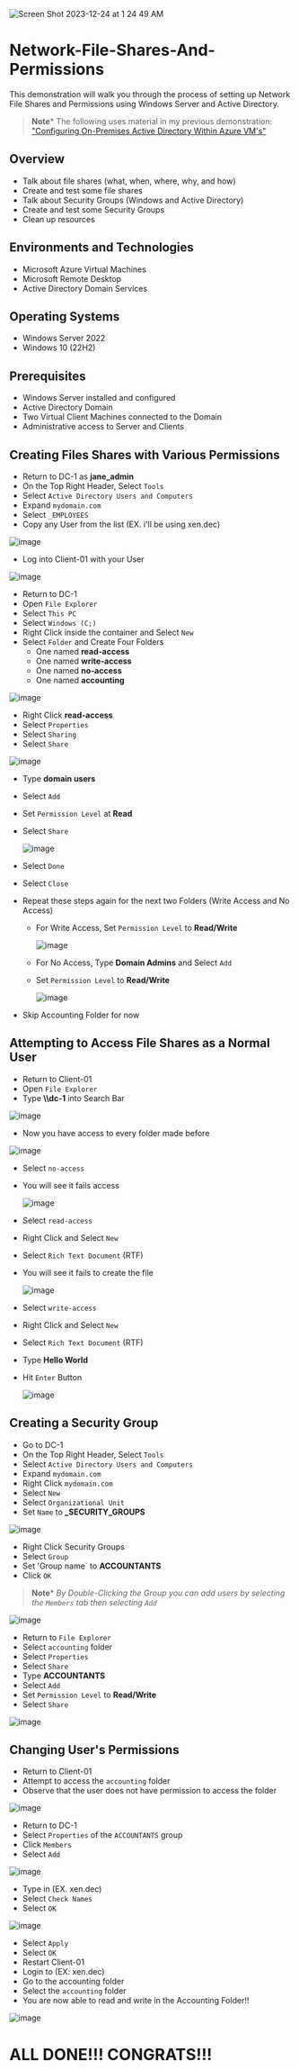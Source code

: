 <p align="center">

![Screen Shot 2023-12-24 at 1 24 49 AM](https://github.com/Emq17/Network-File-Shares-And-Permissions/assets/147126755/ba5d9904-5765-49e9-aeef-bbebaf4035c2)

</p>

# Network-File-Shares-And-Permissions

This demonstration will walk you through the process of setting up Network File Shares and Permissions using Windows Server and Active Directory. 

>**Note***
The following uses material in my previous demonstration: ["Configuring On-Premises Active Directory Within Azure VM's"](https://github.com/Emq17/Configuring-On-premises-Active-Directory-within-Azure-VMs)

<h2>Overview</h2>

- Talk about file shares (what, when, where, why, and how)
- Create and test some file shares
- Talk about Security Groups (Windows and Active Directory)
- Create and test some Security Groups
- Clean up resources

<h2>Environments and Technologies</h2>

- Microsoft Azure Virtual Machines
- Microsoft Remote Desktop
- Active Directory Domain Services

<h2>Operating Systems</h2>

- Windows Server 2022
- Windows 10 (22H2)

<h2>Prerequisites</h2>

- Windows Server installed and configured
- Active Directory Domain 
- Two Virtual Client Machines connected to the Domain
- Administrative access to Server and Clients

<h2>Creating Files Shares with Various Permissions</h2>

- Return to DC-1 as **jane_admin**
- On the Top Right Header, Select `Tools`
- Select `Active Directory Users and Computers`
- Expand `mydomain.com`
- Select `_EMPLOYEES`
- Copy any User from the list (EX. i'll be using xen.dec)

![image](https://github.com/CarlosAlvarado0718/Network-F-P/assets/140138198/2f00a0d7-9722-4868-8243-2a2c57e66333)

- Log into Client-01 with your User

![image](https://github.com/CarlosAlvarado0718/Network-F-P/assets/140138198/9608783a-811a-426f-9f78-54c196d8f77d)

- Return to DC-1
- Open `File Explorer`
- Select `This PC`
- Select `Windows (C;)`
- Right Click inside the container and Select `New`
- Select `Folder` and Create Four Folders
    - One named **read-access**
    - One named **write-access**
    - One named **no-access**
    - One named **accounting**

![image](https://github.com/CarlosAlvarado0718/Network-F-P/assets/140138198/57234b1e-b599-462f-acae-f6177ff814d1)

- Right Click **read-access**
- Select `Properties`
- Select `Sharing`
- Select `Share`

![image](https://github.com/CarlosAlvarado0718/Network-F-P/assets/140138198/8996c525-0faa-4082-b978-1ee62ec29c3d)

- Type **domain users**
- Select `Add`
- Set `Permission Level` at **Read**
- Select `Share`

  ![image](https://github.com/CarlosAlvarado0718/Network-F-P/assets/140138198/83cf8f34-e201-4956-a648-23c265a0e5c5)

- Select `Done`
- Select `Close`
- Repeat these steps again for the next two Folders (Write Access and No Access)
    - For Write Access, Set `Permission Level` to **Read/Write**

      ![image](https://github.com/CarlosAlvarado0718/Network-F-P/assets/140138198/fb792019-936c-4f18-8f05-c33827f7ac8d)

    - For No Access, Type **Domain Admins** and Select `Add`
    - Set `Permission Level` to **Read/Write**

      ![image](https://github.com/CarlosAlvarado0718/Network-F-P/assets/140138198/7886c96c-91c1-43a1-8a54-5c2999223539)

- Skip Accounting Folder for now

<h2>Attempting to Access File Shares as a Normal User</h2>

- Return to Client-01
- Open `File Explorer`
- Type **\\\dc-1** into Search Bar

![image](https://github.com/CarlosAlvarado0718/Network-F-P/assets/140138198/3f655df3-79e1-4f4f-b5ab-78201aac3fed)

- Now you have access to every folder made before

![image](https://github.com/CarlosAlvarado0718/Network-F-P/assets/140138198/de2b2cfe-5aaa-4b9e-945a-c55c3ed32cbb)

- Select `no-access`
- You will see it fails access

    ![image](https://github.com/CarlosAlvarado0718/Network-F-P/assets/140138198/1d955e24-d745-40ba-a490-b1a1c1dbb2f9)

- Select `read-access`
- Right Click and Select `New`
- Select `Rich Text Document` (RTF)
- You will see it fails to create the file

    ![image](https://github.com/CarlosAlvarado0718/Network-F-P/assets/140138198/fe889214-4b73-4ca0-b320-6e54239f6342)

- Select `write-access`
- Right Click and Select `New`
- Select `Rich Text Document` (RTF)
- Type **Hello World**
- Hit `Enter` Button

    ![image](https://github.com/CarlosAlvarado0718/Network-F-P/assets/140138198/8cd14fee-8a30-49f8-a3c1-e2afd2cac759)

<h2>Creating a Security Group</h2>

- Go to DC-1
- On the Top Right Header, Select `Tools`
- Select `Active Directory Users and Computers`
- Expand `mydomain.com`
- Right Click `mydomain.com`
- Select `New`
- Select `Organizational Unit`
- Set `Name` to **_SECURITY_GROUPS**

![image](https://github.com/CarlosAlvarado0718/Network-F-P/assets/140138198/dd46a511-38b5-4984-ae0f-d1181d45bbd2)


- Right Click Security Groups
- Select `Group`
- Set 'Group name` to **ACCOUNTANTS**
- Click `OK`

>**Note***
>_By Double-Clicking the Group you can add users by selecting the `Members` tab then selecting `Add`_

 ![image](https://github.com/CarlosAlvarado0718/Network-F-P/assets/140138198/a501897e-5d69-4382-ae27-d4ea1b488056)

- Return to `File Explorer`
- Select `accounting` folder
- Select `Properties`
- Select `Share`
- Type **ACCOUNTANTS**
- Select `Add`
- Set `Permission Level` to **Read/Write**
- Select `Share`

![image](https://github.com/CarlosAlvarado0718/Network-F-P/assets/140138198/2f28d281-c994-4cfd-a13b-3940c978081a)

<h2>Changing User's Permissions</h2>

- Return to Client-01
- Attempt to access the `accounting` folder
- Observe that the user does not have permission to access the folder

![image](https://github.com/CarlosAlvarado0718/Network-F-P/assets/140138198/cefdd339-cf8d-4b04-a1f3-233bf17ae16c)

- Return to DC-1
- Select `Properties` of the `ACCOUNTANTS` group
- Click `Members`
- Select `Add`

![image](https://github.com/CarlosAlvarado0718/Network-F-P/assets/140138198/4cbbc3f5-dc5a-4bbd-b2c5-07327846f7b7)

- Type in <your user> (EX. xen.dec)
- Select `Check Names`
- Select `OK`

![image](https://github.com/CarlosAlvarado0718/Network-F-P/assets/140138198/99781a0d-5c93-4be3-8471-4d7fbae93bbb)

- Select `Apply`
- Select `OK`
- Restart Client-01
- Login to <your user> (EX: xen.dec)
- Go to the accounting folder
- Select the `accounting` folder
- You are now able to read and write in the Accounting Folder!!

![image](https://github.com/CarlosAlvarado0718/Network-F-P/assets/140138198/97ba878d-a714-4a59-86fd-6c1276c16f18)

<h1>ALL DONE!!! CONGRATS!!!</h1>
